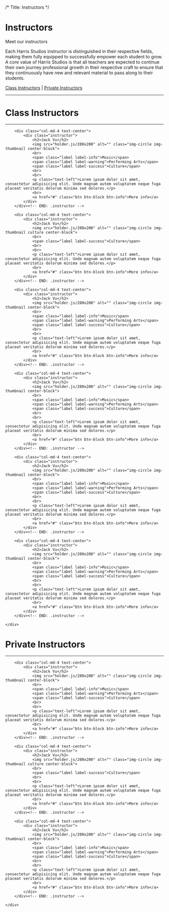 /*
Title: Instructors
*/


<div class="container">
	<div class="page-header">
		<h1>Instructors</h1>
		<p class="lead">Meet our instructors</p>
		<p>Each Harris Studios instructor is distinguished in their respective fields, making them fully equipped to successfully empower each student to grow.  A core value of Harris Studios is that all teachers are expected to continue their own journey professional growth in their respective craft to ensure that they continuously have new and relevant material to pass along to their students.</p>
	</div>
	<div class="page-navi">
		<a href="#class-instructors">Class Instructors</a> | <a href="#private-instructors">Private Instructors</a>
	</div>
	<hr>
</div>

<div class="container">
	<div class="row" id="class-instructors">
		<div class="col-md-12">
			<h1>Class Instructors</h1>
		</div>
	</div>
	<hr>
	<div class="row">

		<div class="col-md-4 text-center">
			<div class="instructor">
				<h2>Jack Vu</h2>
				<img src="holder.js/200x200" alt="" class="img-circle img-thumbnail center-block">
				<br>
				<span class="label label-info">Music</span> 
				<span class="label label-warning">Performing Arts</span> 
				<span class="label label-success">Culture</span>
				<br>
				<br>
				<p class="text-left">Lorem ipsum dolor sit amet, consectetur adipisicing elit. Unde magnam autem voluptatem neque fuga placeat veritatis dolorum minima sed dolores.</p>
				<br>
				<a href="#" class="btn btn-block btn-info">More info</a>
			</div>
		</div><!-- END: .instructor -->

		<div class="col-md-4 text-center">
			<div class="instructor">
				<h2>Jack Vu</h2>
				<img src="holder.js/200x200" alt="" class="img-circle img-thumbnail culture center-block">
				<br>
				<span class="label label-success">Culture</span>
				<br>
				<br>
				<p class="text-left">Lorem ipsum dolor sit amet, consectetur adipisicing elit. Unde magnam autem voluptatem neque fuga placeat veritatis dolorum minima sed dolores.</p>
				<br>
				<a href="#" class="btn btn-block btn-info">More info</a>
			</div>
		</div><!-- END: .instructor -->

		<div class="col-md-4 text-center">
			<div class="instructor">
				<h2>Jack Vu</h2>
				<img src="holder.js/200x200" alt="" class="img-circle img-thumbnail center-block">
				<br>
				<span class="label label-info">Music</span> 
				<span class="label label-warning">Performing Arts</span> 
				<span class="label label-success">Culture</span>
				<br>
				<br>
				<p class="text-left">Lorem ipsum dolor sit amet, consectetur adipisicing elit. Unde magnam autem voluptatem neque fuga placeat veritatis dolorum minima sed dolores.</p>
				<br>
				<a href="#" class="btn btn-block btn-info">More info</a>
			</div>
		</div><!-- END: .instructor -->

		<div class="col-md-4 text-center">
			<div class="instructor">
				<h2>Jack Vu</h2>
				<img src="holder.js/200x200" alt="" class="img-circle img-thumbnail center-block">
				<br>
				<span class="label label-info">Music</span> 
				<span class="label label-warning">Performing Arts</span> 
				<span class="label label-success">Culture</span>
				<br>
				<br>
				<p class="text-left">Lorem ipsum dolor sit amet, consectetur adipisicing elit. Unde magnam autem voluptatem neque fuga placeat veritatis dolorum minima sed dolores.</p>
				<br>
				<a href="#" class="btn btn-block btn-info">More info</a>
			</div>
		</div><!-- END: .instructor -->

		<div class="col-md-4 text-center">
			<div class="instructor">
				<h2>Jack Vu</h2>
				<img src="holder.js/200x200" alt="" class="img-circle img-thumbnail center-block">
				<br>
				<span class="label label-info">Music</span> 
				<span class="label label-warning">Performing Arts</span> 
				<span class="label label-success">Culture</span>
				<br>
				<br>
				<p class="text-left">Lorem ipsum dolor sit amet, consectetur adipisicing elit. Unde magnam autem voluptatem neque fuga placeat veritatis dolorum minima sed dolores.</p>
				<br>
				<a href="#" class="btn btn-block btn-info">More info</a>
			</div>
		</div><!-- END: .instructor -->

		<div class="col-md-4 text-center">
			<div class="instructor">
				<h2>Jack Vu</h2>
				<img src="holder.js/200x200" alt="" class="img-circle img-thumbnail center-block">
				<br>
				<span class="label label-info">Music</span> 
				<span class="label label-warning">Performing Arts</span> 
				<span class="label label-success">Culture</span>
				<br>
				<br>
				<p class="text-left">Lorem ipsum dolor sit amet, consectetur adipisicing elit. Unde magnam autem voluptatem neque fuga placeat veritatis dolorum minima sed dolores.</p>
				<br>
				<a href="#" class="btn btn-block btn-info">More info</a>
			</div>
		</div><!-- END: .instructor -->

	</div>
</div>

<div class="container">
	<div class="row" id="private-instructors">
		<div class="col-md-12">
			<h1>Private Instructors</h1>
		</div>
	</div>
	<hr>
	<div class="row">

		<div class="col-md-4 text-center">
			<div class="instructor">
				<h2>Jack Vu</h2>
				<img src="holder.js/200x200" alt="" class="img-circle img-thumbnail center-block">
				<br>
				<span class="label label-info">Music</span> 
				<span class="label label-warning">Performing Arts</span> 
				<span class="label label-success">Culture</span>
				<br>
				<br>
				<p class="text-left">Lorem ipsum dolor sit amet, consectetur adipisicing elit. Unde magnam autem voluptatem neque fuga placeat veritatis dolorum minima sed dolores.</p>
				<br>
				<a href="#" class="btn btn-block btn-info">More info</a>
			</div>
		</div><!-- END: .instructor -->

		<div class="col-md-4 text-center">
			<div class="instructor">
				<h2>Jack Vu</h2>
				<img src="holder.js/200x200" alt="" class="img-circle img-thumbnail culture center-block">
				<br>
				<span class="label label-success">Culture</span>
				<br>
				<br>
				<p class="text-left">Lorem ipsum dolor sit amet, consectetur adipisicing elit. Unde magnam autem voluptatem neque fuga placeat veritatis dolorum minima sed dolores.</p>
				<br>
				<a href="#" class="btn btn-block btn-info">More info</a>
			</div>
		</div><!-- END: .instructor -->

		<div class="col-md-4 text-center">
			<div class="instructor">
				<h2>Jack Vu</h2>
				<img src="holder.js/200x200" alt="" class="img-circle img-thumbnail center-block">
				<br>
				<span class="label label-info">Music</span> 
				<span class="label label-warning">Performing Arts</span> 
				<span class="label label-success">Culture</span>
				<br>
				<br>
				<p class="text-left">Lorem ipsum dolor sit amet, consectetur adipisicing elit. Unde magnam autem voluptatem neque fuga placeat veritatis dolorum minima sed dolores.</p>
				<br>
				<a href="#" class="btn btn-block btn-info">More info</a>
			</div>
		</div><!-- END: .instructor -->

	</div>
</div>